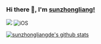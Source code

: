 ### Hi there 👋, I'm [sunzhongliang!](https://sunzhongliangde.github.io/)
[![](https://img.shields.io/badge/-@sunzhongliangde-%23181717?style=flat-square&logo=github)](https://sunzhongliangde.github.io)
![iOS](https://img.shields.io/badge/-iOS-%232c3e50?style=flat-square&logo=iOS)

<a href="https://github.com/sunzhongliangde">
  <img align="center" src="https://github-readme-stats.vercel.app/api?username=sunzhongliangde&show_icons=true&icon_color=fff&bg_color=30,e96443,904e95&title_color=fff&text_color=fff" alt="sunzhongliangde's github stats" />
</a>

